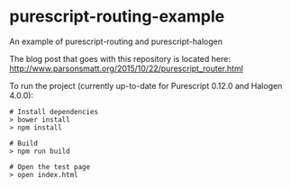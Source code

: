 # purescript-routing-example

An example of purescript-routing and purescript-halogen

The blog post that goes with this repository is located here: http://www.parsonsmatt.org/2015/10/22/purescript_router.html

To run the project (currently up-to-date for Purescript 0.12.0 and Halogen 4.0.0):

```
# Install dependencies
> bower install
> npm install

# Build
> npm run build

# Open the test page
> open index.html
```
